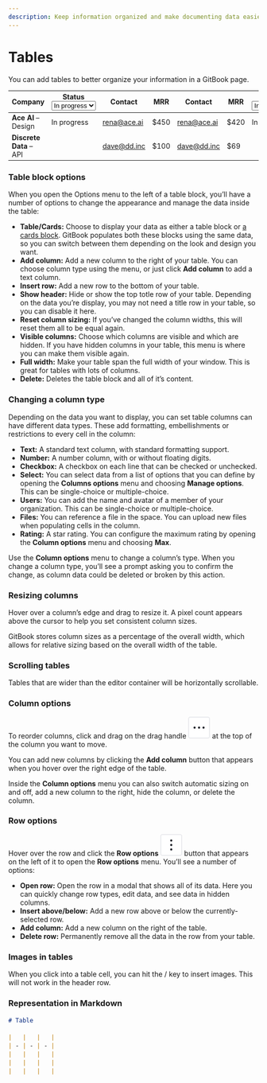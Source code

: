 ```yaml
---
description: Keep information organized and make documenting data easier with tables
---
```


# Tables

You can add tables to better organize your information in a GitBook page.

<table data-full-width="false"><thead><tr><th>Company</th><th>Status<select><option value="36bef47f343d4588bc43db3e5c701796" label="In progress" color="blue"></option></select></th><th>Contact</th><th>MRR</th><th data-hidden>Contact</th><th data-hidden>MRR</th><th data-hidden>Status<select><option value="3e7a52c673ec4a01992566d18271f7a5" label="In progress" color="blue"></option><option value="2362fd3eafc7476fb8646ac754f34b72" label="Done" color="blue"></option></select></th></tr></thead><tbody><tr><td><strong>Ace AI</strong> – Design</td><td><span data-option="36bef47f343d4588bc43db3e5c701796">In progress</span></td><td><a href="mailto:noreply@gitbook.com">rena@ace.ai</a></td><td>$450</td><td><a href="mailto:noreply@gitbook.com">rena@ace.ai</a></td><td>$420</td><td><span data-option="3e7a52c673ec4a01992566d18271f7a5">In progress</span></td></tr><tr><td><strong>Discrete Data</strong> – API</td><td></td><td><a href="mailto:noreply@gitbook.com">dave@dd.inc</a></td><td>$100</td><td><a href="mailto:noreply@gitbook.com">dave@dd.inc</a></td><td>$69</td><td></td></tr></tbody></table>

### Table block options

When you open the Options menu to the left of a table block, you’ll have a number of options to change the appearance and manage the data inside the table:

* **Table/Cards:** Choose to display your data as either a table block or [a cards block](cards.md). GitBook populates both these blocks using the same data, so you can switch between them depending on the look and design you want.
* **Add column:** Add a new column to the right of your table. You can choose column type using the menu, or just click **Add column** to add a text column.
* **Insert row:** Add a new row to the bottom of your table.
* **Show header:** Hide or show the top totle row of your table. Depending on the data you’re display, you may not need a title row in your table, so you can disable it here.
* **Reset column sizing:** If you’ve changed the column widths, this will reset them all to be equal again.
* **Visible columns:** Choose which columns are visible and which are hidden. If you have hidden columns in your table, this menu is where you can make them visible again.
* **Full width:** Make your table span the full width of your window. This is great for tables with lots of columns.
* **Delete:** Deletes the table block and all of it’s content.

### Changing a column type

Depending on the data you want to display, you can set table columns can have different data types. These add formatting, embellishments or restrictions to every cell in the column:

* **Text:** A standard text column, with standard formatting support.
* **Number:** A number column, with or without floating digits.
* **Checkbox:** A checkbox on each line that can be checked or unchecked.
* **Select:** You can select data from a list of options that you can define by opening the **Columns options** menu and choosing **Manage options**. This can be single-choice or multiple-choice.
* **Users:** You can add the name and avatar of a member of your organization. This can be single-choice or multiple-choice.
* **Files:** You can reference a file in the space. You can upload new files when populating cells in the column.
* **Rating:** A star rating. You can configure the maximum rating by opening the **Column options** menu and choosing **Max**.

Use the **Column options** menu to change a column’s type. When you change a column type, you’ll see a prompt asking you to confirm the change, as column data could be deleted or broken by this action.

### Resizing columns

Hover over a column’s edge and drag to resize it. A pixel count appears above the cursor to help you set consistent column sizes.

GitBook stores column sizes as a percentage of the overall width, which allows for relative sizing based on the overall width of the table.

### Scrolling tables

Tables that are wider than the editor container will be horizontally scrollable.

### Column options

To reorder columns, click and drag on the drag handle <picture><source srcset="../../.gitbook/assets/actions-horizontal - dark.svg" media="(prefers-color-scheme: dark)"><img src="../../.gitbook/assets/actions-horizontal.svg" alt="The Actions menu icon in GitBook"></picture> at the top of the column you want to move.

You can add new columns by clicking the **Add column** button that appears when you hover over the right edge of the table.

Inside the **Column options** menu you can also switch automatic sizing on and off, add a new column to the right, hide the column, or delete the column.

### Row options

Hover over the row and click the **Row options** <picture><source srcset="../../.gitbook/assets/actions_icon_dark.svg" media="(prefers-color-scheme: dark)"><img src="../../.gitbook/assets/actions_icon_light.svg" alt="The Row options menu icon in GitBook"></picture> button that appears on the left of it to open the **Row options** menu. You’ll see a number of options:

* **Open row:** Open the row in a modal that shows all of its data. Here you can quickly change row types, edit data, and see data in hidden columns.
* **Insert above/below:** Add a new row above or below the currently-selected row.
* **Add column:** Add a new column on the right of the table.
* **Delete row:** Permanently remove all the data in the row from your table.

### Images in tables

When you click into a table cell, you can hit the / key to insert images. This will not work in the header row.

### Representation in Markdown

```markdown
# Table

|   |   |   |
| - | - | - |
|   |   |   |
|   |   |   |
|   |   |   |
```
